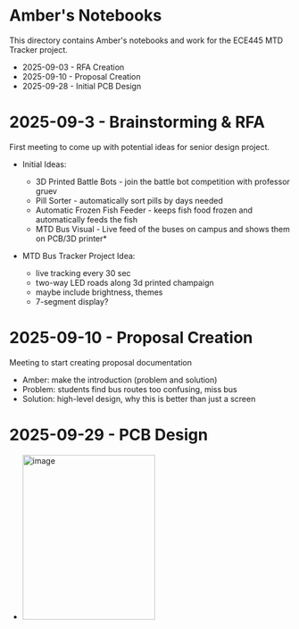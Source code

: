 # Amber's Notebooks
This directory contains Amber's notebooks and work for the ECE445 MTD Tracker project.

- 2025-09-03 - RFA Creation
- 2025-09-10 - Proposal Creation
- 2025-09-28 - Initial PCB Design

# 2025-09-3 - Brainstorming & RFA
First meeting to come up with potential ideas for senior design project.
- Initial Ideas:
  - 3D Printed Battle Bots - join the battle bot competition with professor gruev
  - Pill Sorter - automatically sort pills by days needed
  - Automatic Frozen Fish Feeder - keeps fish food frozen and automatically feeds the fish
  - MTD Bus Visual - Live feed of the buses on campus and shows them on PCB/3D printer*

- MTD Bus Tracker Project Idea:
  - live tracking every 30 sec
  - two-way LED roads along 3d printed champaign
  - maybe include brightness, themes
  - 7-segment display?
  
# 2025-09-10 - Proposal Creation
Meeting to start creating proposal documentation
- Amber: make the introduction (problem and solution)
- Problem: students find bus routes too confusing, miss bus
- Solution: high-level design, why this is better than just a screen

# 2025-09-29 - PCB Design
- <img width="237" height="295" alt="image" src="https://github.com/user-attachments/assets/cfb3fc56-cdc9-4846-9f4f-caf801beae50" />

